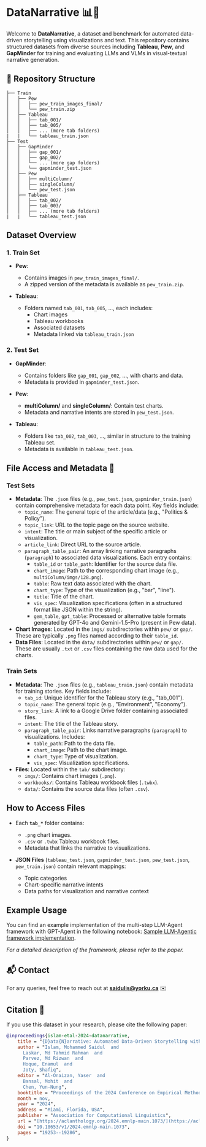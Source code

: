 # DataNarrative 📊📖

Welcome to **DataNarrative**, a dataset and benchmark for automated data-driven storytelling using visualizations and text. This repository contains structured datasets from diverse sources including **Tableau**, **Pew**, and **GapMinder** for training and evaluating LLMs and VLMs in visual-textual narrative generation. 

## 📁 Repository Structure

```
├── Train
│   ├── Pew
│   │   ├── pew_train_images_final/
│   │   └── pew_train.zip
│   ├── Tableau
│   │   ├── tab_001/
│   │   ├── tab_005/
│   │   ├── ... (more tab folders)
|   |   └── tableau_train.json
├── Test
│   ├── GapMinder
│   │   ├── gap_001/
│   │   ├── gap_002/
│   │   └── ... (more gap folders)
│   │   └── gapminder_test.json
│   ├── Pew
│   │   ├── multiColumn/
│   │   ├── singleColumn/
│   │   └── pew_test.json
│   ├── Tableau
│   │   ├── tab_002/
│   │   ├── tab_003/
│   │   ├── ... (more tab folders)
|   |   └── tableau_test.json
```

## Dataset Overview

### 1. **Train Set**
- **Pew**: 
  - Contains images in `pew_train_images_final/`.
  - A zipped version of the metadata is available as `pew_train.zip`.

- **Tableau**: 
  - Folders named `tab_001`, `tab_005`, ..., each includes:
    - Chart images
    - Tableau workbooks
    - Associated datasets
    - Metadata linked via `tableau_train.json`

### 2. **Test Set**
- **GapMinder**:
  - Contains folders like `gap_001`, `gap_002`, ..., with charts and data.
  - Metadata is provided in `gapminder_test.json`.
  
- **Pew**:
  - **multiColumn/** and **singleColumn/**: Contain test charts.
  - Metadata and narrative intents are stored in `pew_test.json`.

- **Tableau**:
  - Folders like `tab_002`, `tab_003`, ..., similar in structure to the training Tableau set.
  - Metadata is available in `tableau_test.json`.

## File Access and Metadata 🔑

### Test Sets

* **Metadata**: The `.json` files (e.g., `pew_test.json`, `gapminder_train.json`) contain comprehensive metadata for each data point. Key fields include:
    * `topic_name`: The general topic of the article/data (e.g., "Politics & Policy").
    * `topic_link`: URL to the topic page on the source website.
    * `intent`: The title or main subject of the specific article or visualization.
    * `article_link`: Direct URL to the source article.
    * `paragraph_table_pair`: An array linking narrative paragraphs (`paragraph`) to associated data visualizations. Each entry contains:
        * `table_id` or `table_path`: Identifier for the source data file.
        * `chart_image`: Path to the corresponding chart image (e.g., `multiColumn/imgs/128.png`).
        * `table`: Raw text data associated with the chart.
        * `chart_type`: Type of the visualization (e.g., "bar", "line").
        * `title`: Title of the chart.
        * `vis_spec`: Visualization specifications (often in a structured format like JSON within the string).
        * `gem_table`, `gpt_table`: Processed or alternative table formats generated by GPT-4o and Gemini-1.5-Pro (present in Pew data).
* **Chart Images**: Located in the `imgs/` subdirectories within `pew/` or `gap/`. These are typically `.png` files named according to their `table_id`.
* **Data Files**: Located in the `data/` subdirectories within `pew/` or `gap/`. These are usually `.txt` or `.csv` files containing the raw data used for the charts.

### Train Sets

* **Metadata**: The `.json` files (e.g., `tableau_train.json`) contain metadata for training stories. Key fields include:
    * `tab_id`: Unique identifier for the Tableau story (e.g., "tab_001").
    * `topic_name`: The general topic (e.g., "Environment", "Economy").
    * `story_link`: A link to a Google Drive folder containing associated files.
    * `intent`: The title of the Tableau story.
    * `paragraph_table_pair`: Links narrative paragraphs (`paragraph`) to visualizations. Includes:
        * `table_path`: Path to the data file.
        * `chart_image`: Path to the chart image.
        * `chart_type`: Type of visualization.
        * `vis_spec`: Visualization specifications.
* **Files**: Located within the `tab/` subdirectory:
    * `imgs/`: Contains chart images (`.png`).
    * `workbooks/`: Contains Tableau workbook files (`.twbx`).
    * `data/`: Contains the source data files (often `.csv`).
 
## How to Access Files

- Each **`tab_*`** folder contains:
  - `.png` chart images.
  - `.csv` or `.twbx` Tableau workbook files.
  - Metadata that links the narrative to visualizations.

- **JSON Files** (`tableau_test.json`, `gapminder_test.json`, `pew_test.json`, `pew_train.json`) contain relevant mappings:
  - Topic categories
  - Chart-specific narrative intents
  - Data paths for visualization and narrative context

## Example Usage
You can find an example implementation of the multi-step LLM-Agent framework with GPT-Agent in the following notebook: [Sample LLM-Agentic framework implementation](https://github.com/saidul-islam98/DataNarrative/blob/main/story_generation_multi_agent_framework.ipynb).

*For a detailed description of the framework, please refer to the paper.*

## 📬 Contact

For any queries, feel free to reach out at **saidulis@yorku.ca** ✉️


## Citation 📜

If you use this dataset in your research, please cite the following paper:

```bibtex
@inproceedings{islam-etal-2024-datanarrative,
    title = "{D}ata{N}arrative: Automated Data-Driven Storytelling with Visualizations and Texts",
    author = "Islam, Mohammed Saidul  and
      Laskar, Md Tahmid Rahman  and
      Parvez, Md Rizwan  and
      Hoque, Enamul  and
      Joty, Shafiq",
    editor = "Al-Onaizan, Yaser  and
      Bansal, Mohit  and
      Chen, Yun-Nung",
    booktitle = "Proceedings of the 2024 Conference on Empirical Methods in Natural Language Processing",
    month = nov,
    year = "2024",
    address = "Miami, Florida, USA",
    publisher = "Association for Computational Linguistics",
    url = "[https://aclanthology.org/2024.emnlp-main.1073/](https://aclanthology.org/2024.emnlp-main.1073/)",
    doi = "10.18653/v1/2024.emnlp-main.1073",
    pages = "19253--19286",
}
